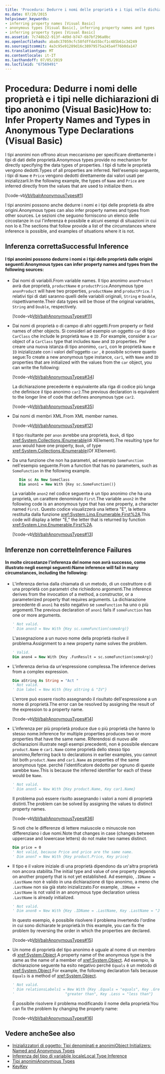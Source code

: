 ```yaml
---
title: 'Procedura: Dedurre i nomi delle proprietà e i tipi nelle dichiarazioni di tipo anonimo (Visual Basic)'
ms.date: 07/20/2015
helpviewer_keywords:
- inferring property names [Visual Basic]
- anonymous types [Visual Basic], inferring property names and types
- inferring property types [Visual Basic]
ms.assetid: 7c748b22-913f-4d9d-b747-6b7bf296a0bc
ms.openlocfilehash: aba8c37059cfc58fdffda55bcf1c485b61c3d249
ms.sourcegitcommit: 4a3c95e91289d16c38979575a245a4f76b0da147
ms.translationtype: MT
ms.contentlocale: it-IT
ms.lasthandoff: 07/05/2019
ms.locfileid: "67569491"
---
```

# <a name="how-to-infer-property-names-and-types-in-anonymous-type-declarations-visual-basic"></a><span data-ttu-id="64ebd-102">Procedura: Dedurre i nomi delle proprietà e i tipi nelle dichiarazioni di tipo anonimo (Visual Basic)</span><span class="sxs-lookup"><span data-stu-id="64ebd-102">How to: Infer Property Names and Types in Anonymous Type Declarations (Visual Basic)</span></span>
<span data-ttu-id="64ebd-103">I tipi anonimi non offrono alcun meccanismo per specificare direttamente i tipi di dati delle proprietà.</span><span class="sxs-lookup"><span data-stu-id="64ebd-103">Anonymous types provide no mechanism for directly specifying the data types of properties.</span></span> <span data-ttu-id="64ebd-104">I tipi di tutte le proprietà vengono dedotti.</span><span class="sxs-lookup"><span data-stu-id="64ebd-104">Types of all properties are inferred.</span></span> <span data-ttu-id="64ebd-105">Nell'esempio seguente, i tipi di `Name` e `Price` vengono dedotti direttamente dai valori usati per inizializzarli.</span><span class="sxs-lookup"><span data-stu-id="64ebd-105">In the following example, the types of `Name` and `Price` are inferred directly from the values that are used to initialize them.</span></span>  
  
 [!code-vb[VbVbalrAnonymousTypes#1](~/samples/snippets/visualbasic/VS_Snippets_VBCSharp/VbVbalrAnonymousTypes/VB/Class1.vb#1)]  
  
 <span data-ttu-id="64ebd-106">I tipi anonimi possono anche dedurre i nomi e i tipi delle proprietà da altre origini.</span><span class="sxs-lookup"><span data-stu-id="64ebd-106">Anonymous types can also infer property names and types from other sources.</span></span> <span data-ttu-id="64ebd-107">Le sezioni che seguono forniscono un elenco delle circostanze in cui l'inferenza è possibile e alcuni esempi di situazioni in cui non lo è.</span><span class="sxs-lookup"><span data-stu-id="64ebd-107">The sections that follow provide a list of the circumstances where inference is possible, and examples of situations where it is not.</span></span>  
  
## <a name="successful-inference"></a><span data-ttu-id="64ebd-108">Inferenza corretta</span><span class="sxs-lookup"><span data-stu-id="64ebd-108">Successful Inference</span></span>  
  
#### <a name="anonymous-types-can-infer-property-names-and-types-from-the-following-sources"></a><span data-ttu-id="64ebd-109">I tipi anonimi possono dedurre i nomi e i tipi delle proprietà dalle origini seguenti:</span><span class="sxs-lookup"><span data-stu-id="64ebd-109">Anonymous types can infer property names and types from the following sources:</span></span>  
  
- <span data-ttu-id="64ebd-110">Dai nomi di variabili.</span><span class="sxs-lookup"><span data-stu-id="64ebd-110">From variable names.</span></span> <span data-ttu-id="64ebd-111">Il tipo anonimo `anonProduct` avrà due proprietà, `productName` e `productPrice`.</span><span class="sxs-lookup"><span data-stu-id="64ebd-111">Anonymous type `anonProduct` will have two properties, `productName` and `productPrice`.</span></span> <span data-ttu-id="64ebd-112">I relativi tipi di dati saranno quelli delle variabili originali, `String` e `Double`, rispettivamente.</span><span class="sxs-lookup"><span data-stu-id="64ebd-112">Their data types will be those of the original variables, `String` and `Double`, respectively.</span></span>  
  
     [!code-vb[VbVbalrAnonymousTypes#11](~/samples/snippets/visualbasic/VS_Snippets_VBCSharp/VbVbalrAnonymousTypes/VB/Class1.vb#11)]  
  
- <span data-ttu-id="64ebd-113">Dai nomi di proprietà o di campo di altri oggetti.</span><span class="sxs-lookup"><span data-stu-id="64ebd-113">From property or field names of other objects.</span></span> <span data-ttu-id="64ebd-114">Si consideri ad esempio un oggetto `car` di tipo `CarClass` che include le proprietà `Name` e `ID` .</span><span class="sxs-lookup"><span data-stu-id="64ebd-114">For example, consider a `car` object of a `CarClass` type that includes `Name` and `ID` properties.</span></span> <span data-ttu-id="64ebd-115">Per creare una nuova istanza di tipo anonimo, `car1`, con le proprietà `Name` e `ID` inizializzate con i valori dell'oggetto `car` , è possibile scrivere quanto segue:</span><span class="sxs-lookup"><span data-stu-id="64ebd-115">To create a new anonymous type instance, `car1`, with `Name` and `ID` properties that are initialized with the values from the `car` object, you can write the following:</span></span>  
  
     [!code-vb[VbVbalrAnonymousTypes#34](~/samples/snippets/visualbasic/VS_Snippets_VBCSharp/VbVbalrAnonymousTypes/VB/Class1.vb#34)]  
  
     <span data-ttu-id="64ebd-116">La dichiarazione precedente è equivalente alla riga di codice più lunga che definisce il tipo anonimo `car2`.</span><span class="sxs-lookup"><span data-stu-id="64ebd-116">The previous declaration is equivalent to the longer line of code that defines anonymous type `car2`.</span></span>  
  
     [!code-vb[VbVbalrAnonymousTypes#35](~/samples/snippets/visualbasic/VS_Snippets_VBCSharp/VbVbalrAnonymousTypes/VB/Class1.vb#35)]  
  
- <span data-ttu-id="64ebd-117">Dai nomi di membri XML.</span><span class="sxs-lookup"><span data-stu-id="64ebd-117">From XML member names.</span></span>  
  
     [!code-vb[VbVbalrAnonymousTypes#12](~/samples/snippets/visualbasic/VS_Snippets_VBCSharp/VbVbalrAnonymousTypes/VB/Class1.vb#12)]  
  
     <span data-ttu-id="64ebd-118">Il tipo risultante per `anon` avrebbe una proprietà, `Book`, di tipo <xref:System.Collections.IEnumerable>(di XElement).</span><span class="sxs-lookup"><span data-stu-id="64ebd-118">The resulting type for `anon` would have one property, `Book`, of type <xref:System.Collections.IEnumerable>(Of XElement).</span></span>  
  
- <span data-ttu-id="64ebd-119">Da una funzione che non ha parametri, ad esempio `SomeFunction` nell'esempio seguente.</span><span class="sxs-lookup"><span data-stu-id="64ebd-119">From a function that has no parameters, such as `SomeFunction` in the following example.</span></span>  

  ```vb
     Dim sc As New SomeClass
     Dim anon1 = New With {Key sc.SomeFunction()}
  ```
  
     <span data-ttu-id="64ebd-120">La variabile `anon2` nel codice seguente è un tipo anonimo che ha una proprietà, un carattere denominato `First`.</span><span class="sxs-lookup"><span data-stu-id="64ebd-120">The variable `anon2` in the following code is an anonymous type that has one property, a character named `First`.</span></span> <span data-ttu-id="64ebd-121">Questo codice visualizzerà una lettera "E", la lettera restituita dalla funzione <xref:System.Linq.Enumerable.First%2A>.</span><span class="sxs-lookup"><span data-stu-id="64ebd-121">This code will display a letter "E," the letter that is returned by function <xref:System.Linq.Enumerable.First%2A>.</span></span>  
  
     [!code-vb[VbVbalrAnonymousTypes#13](~/samples/snippets/visualbasic/VS_Snippets_VBCSharp/VbVbalrAnonymousTypes/VB/Class1.vb#13)]  
  
## <a name="inference-failures"></a><span data-ttu-id="64ebd-122">Inferenze non corrette</span><span class="sxs-lookup"><span data-stu-id="64ebd-122">Inference Failures</span></span>  
  
#### <a name="name-inference-will-fail-in-many-circumstances-including-the-following"></a><span data-ttu-id="64ebd-123">In molte circostanze l'inferenza del nome non avrà successo, come illustrato negli esempi seguenti:</span><span class="sxs-lookup"><span data-stu-id="64ebd-123">Name inference will fail in many circumstances, including the following:</span></span>  
  
- <span data-ttu-id="64ebd-124">L'inferenza deriva dalla chiamata di un metodo, di un costruttore o di una proprietà con parametri che richiedono argomenti.</span><span class="sxs-lookup"><span data-stu-id="64ebd-124">The inference derives from the invocation of a method, a constructor, or a parameterized property that requires arguments.</span></span> <span data-ttu-id="64ebd-125">La dichiarazione precedente di `anon1` ha esito negativo se `someFunction` ha uno o più argomenti.</span><span class="sxs-lookup"><span data-stu-id="64ebd-125">The previous declaration of `anon1` fails if `someFunction` has one or more arguments.</span></span>  

    ```vb
    ' Not valid.
    ' Dim anon3 = New With {Key sc.someFunction(someArg)}
    ```
    
     <span data-ttu-id="64ebd-126">L'assegnazione a un nuovo nome della proprietà risolve il problema.</span><span class="sxs-lookup"><span data-stu-id="64ebd-126">Assignment to a new property name solves the problem.</span></span>  

    ```vb
    ' Valid.
    Dim anon4 = New With {Key .FunResult = sc.someFunction(someArg)}
    ```

- <span data-ttu-id="64ebd-127">L'inferenza deriva da un'espressione complessa.</span><span class="sxs-lookup"><span data-stu-id="64ebd-127">The inference derives from a complex expression.</span></span>  
  
    ```vb  
    Dim aString As String = "Act "  
    ' Not valid.  
    ' Dim label = New With {Key aString & "IV"}  
    ```  
  
     <span data-ttu-id="64ebd-128">L'errore può essere risolto assegnando il risultato dell'espressione a un nome di proprietà.</span><span class="sxs-lookup"><span data-stu-id="64ebd-128">The error can be resolved by assigning the result of the expression to a property name.</span></span>  
  
     [!code-vb[VbVbalrAnonymousTypes#14](~/samples/snippets/visualbasic/VS_Snippets_VBCSharp/VbVbalrAnonymousTypes/VB/Class1.vb#14)]  
  
- <span data-ttu-id="64ebd-129">L'inferenza per più proprietà produce due o più proprietà che hanno lo stesso nome.</span><span class="sxs-lookup"><span data-stu-id="64ebd-129">Inference for multiple properties produces two or more properties that have the same name.</span></span> <span data-ttu-id="64ebd-130">Riferendosi di nuovo alle dichiarazioni illustrate negli esempi precedenti, non è possibile elencare `product.Name` e `car1.Name` come proprietà dello stesso tipo anonimo,</span><span class="sxs-lookup"><span data-stu-id="64ebd-130">Referring back to declarations in earlier examples, you cannot list both `product.Name` and `car1.Name` as properties of the same anonymous type.</span></span> <span data-ttu-id="64ebd-131">perché l'identificatore dedotto per ognuno di queste sarebbe `Name`.</span><span class="sxs-lookup"><span data-stu-id="64ebd-131">This is because the inferred identifier for each of these would be `Name`.</span></span>  

     ```vb
     ' Not valid.
     ' Dim anon5 = New With {Key product.Name, Key car1.Name}
     ```
     
     <span data-ttu-id="64ebd-132">Il problema può essere risolto assegnando i valori a nomi di proprietà distinti.</span><span class="sxs-lookup"><span data-stu-id="64ebd-132">The problem can be solved by assigning the values to distinct property names.</span></span>  
  
     [!code-vb[VbVbalrAnonymousTypes#36](~/samples/snippets/visualbasic/VS_Snippets_VBCSharp/VbVbalrAnonymousTypes/VB/Class1.vb#36)]  
  
     <span data-ttu-id="64ebd-133">Si noti che le differenze di lettere maiuscole o minuscole non differenziano i due nomi.</span><span class="sxs-lookup"><span data-stu-id="64ebd-133">Note that changes in case (changes between uppercase and lowercase letters) do not make two names distinct.</span></span>  

     ```vb
     Dim price = 0
     ' Not valid, because Price and price are the same name.
     ' Dim anon7 = New With {Key product.Price, Key price}
     ```
  
- <span data-ttu-id="64ebd-134">Il tipo e il valore iniziale di una proprietà dipendono da un'altra proprietà non ancora stabilita.</span><span class="sxs-lookup"><span data-stu-id="64ebd-134">The initial type and value of one property depends on another property that is not yet established.</span></span> <span data-ttu-id="64ebd-135">Ad esempio, `.IDName = .LastName` non è valido in una dichiarazione di tipo anonimo, a meno che `.LastName` non sia già stato inizializzato.</span><span class="sxs-lookup"><span data-stu-id="64ebd-135">For example, `.IDName = .LastName` is not valid in an anonymous type declaration unless `.LastName` is already initialized.</span></span>  

     ```vb
     ' Not valid.
     ' Dim anon8 = New With {Key .IDName = .LastName, Key .LastName = "Jones"}
     ```
     
     <span data-ttu-id="64ebd-136">In questo esempio, è possibile risolvere il problema invertendo l'ordine in cui sono dichiarate le proprietà.</span><span class="sxs-lookup"><span data-stu-id="64ebd-136">In this example, you can fix the problem by reversing the order in which the properties are declared.</span></span>  
  
     [!code-vb[VbVbalrAnonymousTypes#15](~/samples/snippets/visualbasic/VS_Snippets_VBCSharp/VbVbalrAnonymousTypes/VB/Class1.vb#15)]  
  
- <span data-ttu-id="64ebd-137">Un nome di proprietà del tipo anonimo è uguale al nome di un membro di <xref:System.Object>.</span><span class="sxs-lookup"><span data-stu-id="64ebd-137">A property name of the anonymous type is the same as the name of a member of <xref:System.Object>.</span></span> <span data-ttu-id="64ebd-138">Ad esempio, la dichiarazione seguente ha esito negativo perché `Equals` è un metodo di <xref:System.Object>.</span><span class="sxs-lookup"><span data-stu-id="64ebd-138">For example, the following declaration fails because `Equals` is a method of <xref:System.Object>.</span></span>  
  
     ```vb
     ' Not valid.
     ' Dim relationsLabels1 = New With {Key .Equals = "equals", Key .Greater = _
     '                       "greater than", Key .Less = "less than"}
     ```
     
     <span data-ttu-id="64ebd-139">È possibile risolvere il problema modificando il nome della proprietà:</span><span class="sxs-lookup"><span data-stu-id="64ebd-139">You can fix the problem by changing the property name:</span></span>  
  
     [!code-vb[VbVbalrAnonymousTypes#16](~/samples/snippets/visualbasic/VS_Snippets_VBCSharp/VbVbalrAnonymousTypes/VB/Class1.vb#16)]  
  
## <a name="see-also"></a><span data-ttu-id="64ebd-140">Vedere anche</span><span class="sxs-lookup"><span data-stu-id="64ebd-140">See also</span></span>

- [<span data-ttu-id="64ebd-141">Inizializzatori di oggetto: Tipi denominati e anonimi</span><span class="sxs-lookup"><span data-stu-id="64ebd-141">Object Initializers: Named and Anonymous Types</span></span>](../../../../visual-basic/programming-guide/language-features/objects-and-classes/object-initializers-named-and-anonymous-types.md)
- [<span data-ttu-id="64ebd-142">Inferenza del tipo di variabile locale</span><span class="sxs-lookup"><span data-stu-id="64ebd-142">Local Type Inference</span></span>](../../../../visual-basic/programming-guide/language-features/variables/local-type-inference.md)
- [<span data-ttu-id="64ebd-143">Tipi anonimi</span><span class="sxs-lookup"><span data-stu-id="64ebd-143">Anonymous Types</span></span>](../../../../visual-basic/programming-guide/language-features/objects-and-classes/anonymous-types.md)
- [<span data-ttu-id="64ebd-144">Key</span><span class="sxs-lookup"><span data-stu-id="64ebd-144">Key</span></span>](../../../../visual-basic/language-reference/modifiers/key.md)

